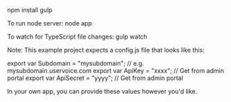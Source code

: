 npm install
gulp

To run node server:
node app

To watch for TypeScript file changes:
gulp watch

Note: This example project expects a config.js file that looks like this:

export var Subdomain = "mysubdomain"; // e.g. mysubdomain.uservoice.com
export var ApiKey = "xxxx"; // Get from admin portal
export var ApiSecret = "yyyy"; // Get from admin portal

In your own app, you can provide these values however you'd like.